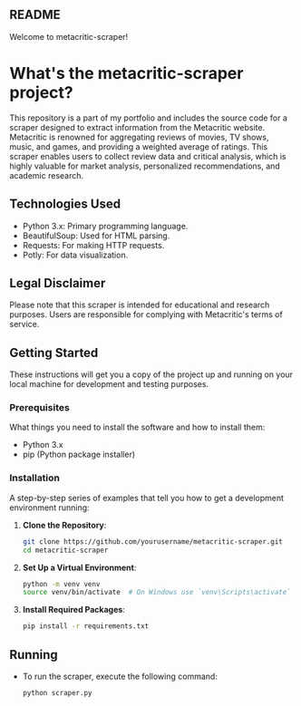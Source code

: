 ## README
Welcome to metacritic-scraper!

# What's the metacritic-scraper project?

This repository is a part of my portfolio and includes the source code for a scraper designed to extract information from the Metacritic website. Metacritic is renowned for aggregating reviews of movies, TV shows, music, and games, and providing a weighted average of ratings. This scraper enables users to collect review data and critical analysis, which is highly valuable for market analysis, personalized recommendations, and academic research.

## Technologies Used

- Python 3.x: Primary programming language.
- BeautifulSoup: Used for HTML parsing.
- Requests: For making HTTP requests.
- Potly: For data visualization.

## Legal Disclaimer

Please note that this scraper is intended for educational and research purposes. Users are responsible for complying with Metacritic's terms of service.

## Getting Started

These instructions will get you a copy of the project up and running on your local machine for development and testing purposes.

### Prerequisites

What things you need to install the software and how to install them:

- Python 3.x
- pip (Python package installer)

### Installation

A step-by-step series of examples that tell you how to get a development environment running:

1. **Clone the Repository**: 

    ```bash
    git clone https://github.com/yourusername/metacritic-scraper.git
    cd metacritic-scraper
    ```

2. **Set Up a Virtual Environment**:

    ```bash
    python -m venv venv
    source venv/bin/activate  # On Windows use `venv\Scripts\activate`
    ```

3. **Install Required Packages**:

    ```bash
    pip install -r requirements.txt
    ```

## Running

- To run the scraper, execute the following command:

    ```bash
    python scraper.py
    ```
    